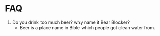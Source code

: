 # FAQ
1. Do you drink too much beer? why name it Bear Blocker?
    - Beer is a place name in Bible which people 
      got clean water from. 
